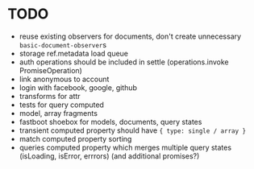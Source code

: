 # TODO

* reuse existing observers for documents, don't create unnecessary `basic-document-observer`s
* storage ref.metadata load queue
* auth operations should be included in settle (operations.invoke PromiseOperation)
* link anonymous to account
* login with facebook, google, github
* transforms for attr
* tests for query computed
* model, array fragments
* fastboot shoebox for models, documents, query states
* transient computed property should have `{ type: single / array }`
* match computed property sorting
* queries computed property which merges multiple query states (isLoading, isError, errrors) (and additional promises?)
